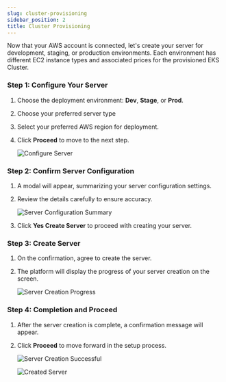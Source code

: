 ```yaml
---
slug: cluster-provisioning
sidebar_position: 2
title: Cluster Provisioning
---
```


Now that your AWS account is connected, let's create your server for development, staging, or production environments. Each environment has different EC2 instance types and associated prices for the provisioned EKS Cluster.

### Step 1: Configure Your Server

1. Choose the deployment environment: **Dev**, **Stage**, or **Prod**.
2. Choose your preferred server type
3. Select your preferred AWS region for deployment.
4. Click **Proceed** to move to the next step.

   ![Configure Server](https://pub-30c11acc143348fcae20835653c5514d.r2.dev//20/26/create_Server_4395dd99a4.png)

### Step 2: Confirm Server Configuration

1. A modal will appear, summarizing your server configuration settings.
2. Review the details carefully to ensure accuracy.

   ![Server Configuration Summary](https://pub-30c11acc143348fcae20835653c5514d.r2.dev//20/26/confirm_Create_Server_0b25266fac.png)

3. Click **Yes Create Server** to proceed with creating your server.

### Step 3: Create Server

1. On the confirmation, agree to create the server.
2. The platform will display the progress of your server creation on the screen.

   ![Server Creation Progress](https://pub-30c11acc143348fcae20835653c5514d.r2.dev//20/26/creation_In_Progress_3fab10c0e8.png)

### Step 4: Completion and Proceed

1. After the server creation is complete, a confirmation message will appear.
2. Click **Proceed** to move forward in the setup process.

    ![Server Creation Successful](https://pub-30c11acc143348fcae20835653c5514d.r2.dev//20/26/server_Created_dd33edd741.png)

    ![Created Server](https://pub-30c11acc143348fcae20835653c5514d.r2.dev//20/26/server_Overview_e7518cfacb.png)